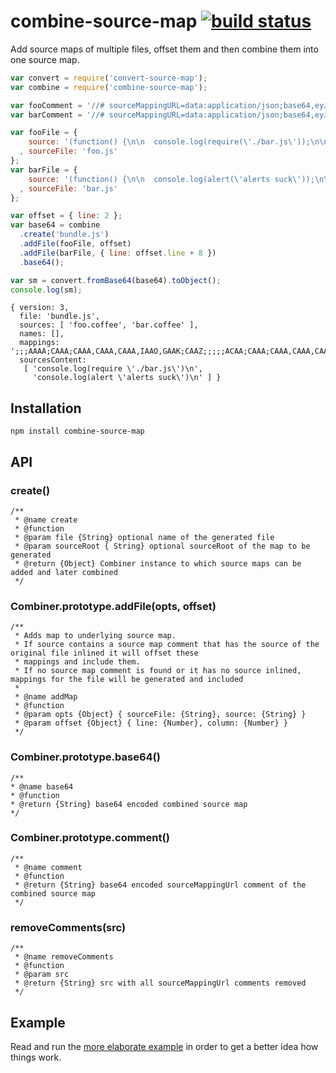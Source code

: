 # combine-source-map [![build status](https://secure.travis-ci.org/thlorenz/combine-source-map.png)](http://travis-ci.org/thlorenz/combine-source-map)

Add source maps of multiple files, offset them and then combine them into one source map.

```js
var convert = require('convert-source-map');
var combine = require('combine-source-map');

var fooComment = '//# sourceMappingURL=data:application/json;base64,eyJ2Z [..] pzJylcbiJdfQ==';
var barComment = '//# sourceMappingURL=data:application/json;base64,eyJ2Z [..] VjaycpXG4iXX0=';

var fooFile = {
    source: '(function() {\n\n  console.log(require(\'./bar.js\'));\n\n}).call(this);\n' + '\n' + fooComment
  , sourceFile: 'foo.js'
};
var barFile = {
    source: '(function() {\n\n  console.log(alert(\'alerts suck\'));\n\n}).call(this);\n' + '\n' + barComment
  , sourceFile: 'bar.js'
};

var offset = { line: 2 };
var base64 = combine
  .create('bundle.js')
  .addFile(fooFile, offset)
  .addFile(barFile, { line: offset.line + 8 })
  .base64();

var sm = convert.fromBase64(base64).toObject();
console.log(sm);
```

```
{ version: 3,
  file: 'bundle.js',
  sources: [ 'foo.coffee', 'bar.coffee' ],
  names: [],
  mappings: ';;;AAAA;CAAA;CAAA,CAAA,CAAA,IAAO,GAAK;CAAZ;;;;;ACAA;CAAA;CAAA,CAAA,CAAA,IAAO,GAAK;CAAZ',
  sourcesContent:
   [ 'console.log(require \'./bar.js\')\n',
     'console.log(alert \'alerts suck\')\n' ] }
```

## Installation

    npm install combine-source-map

## API

### create()

```
/**
 * @name create
 * @function
 * @param file {String} optional name of the generated file
 * @param sourceRoot { String} optional sourceRoot of the map to be generated
 * @return {Object} Combiner instance to which source maps can be added and later combined
 */
```

### Combiner.prototype.addFile(opts, offset)

```
/**
 * Adds map to underlying source map.
 * If source contains a source map comment that has the source of the original file inlined it will offset these
 * mappings and include them.
 * If no source map comment is found or it has no source inlined, mappings for the file will be generated and included
 *
 * @name addMap
 * @function
 * @param opts {Object} { sourceFile: {String}, source: {String} }
 * @param offset {Object} { line: {Number}, column: {Number} }
 */
```

### Combiner.prototype.base64()

```
/**
* @name base64
* @function
* @return {String} base64 encoded combined source map
*/
```

### Combiner.prototype.comment()

```
/**
 * @name comment
 * @function
 * @return {String} base64 encoded sourceMappingUrl comment of the combined source map
 */
```

### removeComments(src)

```
/**
 * @name removeComments
 * @function
 * @param src
 * @return {String} src with all sourceMappingUrl comments removed
 */
```

## Example

Read and run the [more elaborate example](https://github.com/thlorenz/combine-source-map/blob/master/example/two-files.js)
in order to get a better idea how things work.
